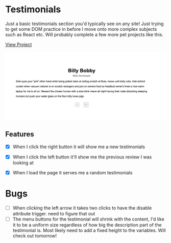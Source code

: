 # Testimonials
Just a basic testimonials section you'd typically see on any site! Just trying to get some DOM practice in before I move onto more complex subjects such as React etc. Will probably complete a few more pet projects like this.

[View Project](https://quadrupler.github.io/Testimonials/)

![Image of Testimonial Section](https://github.com/quadrupler/Testimonials/blob/master/Screen%20Shot%202020-08-18%20at%2011.36.42%20PM.png)
## Features

- [x] When I click the right button it will show me a new testimonials
- [x] When I click the left button it'll show me the previous review I was looking at
- [x] When I load the page it serves me a random testimonials


# Bugs

- [ ] When clicking the left arrow it takes two clicks to have the disable attribute trigger. need to figure that out
- [ ] The menu buttons for the testimonial will shrink with the content, I'd like it to be a uniform size regardless of how big the description part of the testimonial is. Most likely need to add a fixed height to the variables. Will check out tomorrow!
